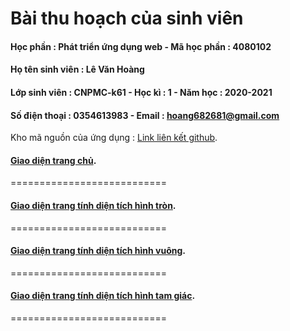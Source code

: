 Bài thu hoạch của sinh viên
===========================
#### Học phần : Phát triển ứng dụng web - Mã học phần : 4080102
#### Họ tên sinh viên : Lê Văn Hoàng
#### Lớp sinh viên : CNPMC-k61 - Học kì : 1 - Năm học : 2020-2021
#### Số điện thoại : 0354613983 - Email : hoang682681@gmail.com
Kho mã nguồn của ứng dụng : [Link liên kết github](https://github.com/hoangoliverblog/Final_BTL_HoangLe).
#### [Giao diện trang chủ](./images/Homepage.png).
===========================
#### [Giao diện trang tính diện tích hình tròn](./images/circlepage.png).
===========================
#### [Giao diện trang tính diện tích hình vuông](./images/squarepage.png).
===========================
#### [Giao diện trang tính diện tích hình tam giác](./images/trianglepage.png).
===========================


